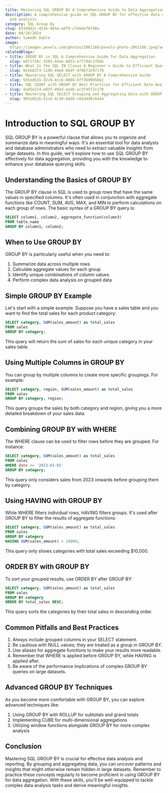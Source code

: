 ```yaml
---
title: Mastering SQL GROUP BY A Comprehensive Guide to Data Aggregation
description: A comprehensive guide on SQL GROUP BY for effective data aggregation
  and analysis
category: SQL Group By
slug: 633d491c-423e-464a-adf9-c7ebdef6740a
date: 09/19/2024
author: Sumedh Dable
image: 
  https://images.pexels.com/photos/2061168/pexels-photo-2061168.jpeg?auto=compress&cs=tinysrgb&w=600
relatedBlogs:
- title: GROUP BY in SQL A Comprehensive Guide for Data Aggregation
  slug: e6f1f36c-3503-44ab-8053-e77794c1f8de
- title: What Is the SQL IN Clause A Beginner's Guide to Efficient Querying
  slug: 0e166373-1190-49e8-86df-4f0b732971f0
- title: Mastering SQL SELECT with GROUP BY A Comprehensive Guide
  slug: 555ed631-d2c8-4ccb-8804-bff369995bb2
- title: SQL COUNT with GROUP BY Best Practices for Efficient Data Analysis
  slug: dad5e214-e03f-49ed-aa3b-ac3f45f2c170
- title: Mastering SQL SELECT Grouping and Aggregating Data with GROUP BY
  slug: 96516b1b-51c6-4c30-b6d9-c01d449cbd44
---
```


# Introduction to SQL GROUP BY

SQL GROUP BY is a powerful clause that allows you to organize and summarize data in meaningful ways. It's an essential tool for data analysts and database administrators who need to extract valuable insights from large datasets. In this guide, we'll explore how to use SQL GROUP BY effectively for data aggregation, providing you with the knowledge to enhance your database querying skills.

## Understanding the Basics of GROUP BY

The GROUP BY clause in SQL is used to group rows that have the same values in specified columns. It's often used in conjunction with aggregate functions like COUNT, SUM, AVG, MAX, and MIN to perform calculations on each group of rows. The basic syntax of a GROUP BY query is:

```sql
SELECT column1, column2, aggregate_function(column3)
FROM table_name
GROUP BY column1, column2;
```

## When to Use GROUP BY

GROUP BY is particularly useful when you need to:
1. Summarize data across multiple rows
2. Calculate aggregate values for each group
3. Identify unique combinations of column values
4. Perform complex data analysis on grouped data

## Simple GROUP BY Example

Let's start with a simple example. Suppose you have a sales table and you want to find the total sales for each product category:

```sql
SELECT category, SUM(sales_amount) as total_sales
FROM sales
GROUP BY category;
```

This query will return the sum of sales for each unique category in your sales table.

## Using Multiple Columns in GROUP BY

You can group by multiple columns to create more specific groupings. For example:

```sql
SELECT category, region, SUM(sales_amount) as total_sales
FROM sales
GROUP BY category, region;
```

This query groups the sales by both category and region, giving you a more detailed breakdown of your sales data.

## Combining GROUP BY with WHERE

The WHERE clause can be used to filter rows before they are grouped. For instance:

```sql
SELECT category, SUM(sales_amount) as total_sales
FROM sales
WHERE date >= '2023-01-01'
GROUP BY category;
```

This query only considers sales from 2023 onwards before grouping them by category.

## Using HAVING with GROUP BY

While WHERE filters individual rows, HAVING filters groups. It's used after GROUP BY to filter the results of aggregate functions:

```sql
SELECT category, SUM(sales_amount) as total_sales
FROM sales
GROUP BY category
HAVING SUM(sales_amount) > 10000;
```

This query only shows categories with total sales exceeding $10,000.

## ORDER BY with GROUP BY

To sort your grouped results, use ORDER BY after GROUP BY:

```sql
SELECT category, SUM(sales_amount) as total_sales
FROM sales
GROUP BY category
ORDER BY total_sales DESC;
```

This query sorts the categories by their total sales in descending order.

## Common Pitfalls and Best Practices

1. Always include grouped columns in your SELECT statement.
2. Be cautious with NULL values; they are treated as a group in GROUP BY.
3. Use aliases for aggregate functions to make your results more readable.
4. Remember that WHERE is applied before GROUP BY, while HAVING is applied after.
5. Be aware of the performance implications of complex GROUP BY queries on large datasets.

## Advanced GROUP BY Techniques

As you become more comfortable with GROUP BY, you can explore advanced techniques like:
1. Using GROUP BY with ROLLUP for subtotals and grand totals
2. Implementing CUBE for multi-dimensional aggregations
3. Utilizing window functions alongside GROUP BY for more complex analysis

## Conclusion

Mastering SQL GROUP BY is crucial for effective data analysis and reporting. By grouping and aggregating data, you can uncover patterns and insights that might otherwise remain hidden in large datasets. Remember to practice these concepts regularly to become proficient in using GROUP BY for data aggregation. With these skills, you'll be well-equipped to tackle complex data analysis tasks and derive meaningful insights.